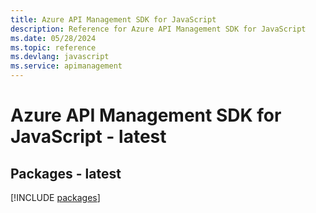 ```yaml
---
title: Azure API Management SDK for JavaScript
description: Reference for Azure API Management SDK for JavaScript
ms.date: 05/28/2024
ms.topic: reference
ms.devlang: javascript
ms.service: apimanagement
---
```

# Azure API Management SDK for JavaScript - latest
## Packages - latest
[!INCLUDE [packages](api-management-index.md)]